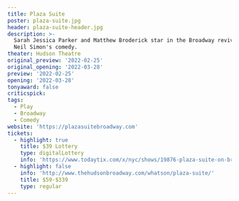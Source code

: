 ```yaml
---
title: Plaza Suite
poster: plaza-suite.jpg
header: plaza-suite-header.jpg
description: >-
  Sarah Jessica Parker and Matthew Broderick star in the Broadway revival of
  Neil Simon's comedy.
theater: Hudson Theatre
original_preview: '2022-02-25'
original_opening: '2022-03-28'
preview: '2022-02-25'
opening: '2022-03-28'
tonyaward: false
criticspick: 
tags: 
  - Play
  - Broadway
  - Comedy
website: 'https://plazasuitebroadway.com'
tickets:
  - highlight: true
    title: $39 Lottery
    type: digitalLottery
    info: 'https://www.todaytix.com/x/nyc/shows/19876-plaza-suite-on-broadway'
  - highlight: false
    info: 'http://www.thehudsonbroadway.com/whatson/plaza-suite/'
    title: $59-$339
    type: regular
---
```

